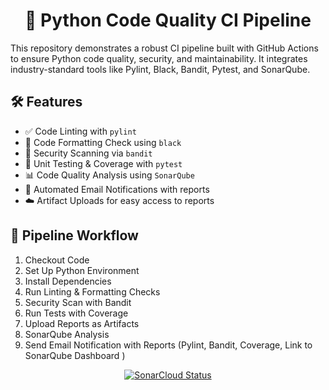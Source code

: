 <h1 align="center">🚀 Python Code Quality CI Pipeline</h1>

This repository demonstrates a robust CI pipeline built with GitHub Actions to ensure Python code quality, security, and maintainability. It integrates industry-standard tools like Pylint, Black, Bandit, Pytest, and SonarQube.

## 🛠️ Features

- ✅ Code Linting with `pylint`  
- 🎨 Code Formatting Check using `black`  
- 🔐 Security Scanning via `bandit`  
- 🧪 Unit Testing & Coverage with `pytest`  
- 📊 Code Quality Analysis using `SonarQube`  
- 📧 Automated Email Notifications with reports  
- ☁️ Artifact Uploads for easy access to reports  


## 📂 Pipeline Workflow
1. Checkout Code
2. Set Up Python Environment
3. Install Dependencies
4. Run Linting & Formatting Checks
5. Security Scan with Bandit
6. Run Tests with Coverage
7. Upload Reports as Artifacts
8. SonarQube Analysis
9. Send Email Notification with Reports (Pylint, Bandit, Coverage, Link to SonarQube Dashboard )

<p align="center">
  <a href="https://sonarcloud.io/dashboard?id=mahek320_python-ci-code-quality">
    <img src="https://sonarcloud.io/api/project_badges/measure?project=mahek320_python-ci-code-quality&metric=alert_status" alt="SonarCloud Status">
  </a>
</p>


